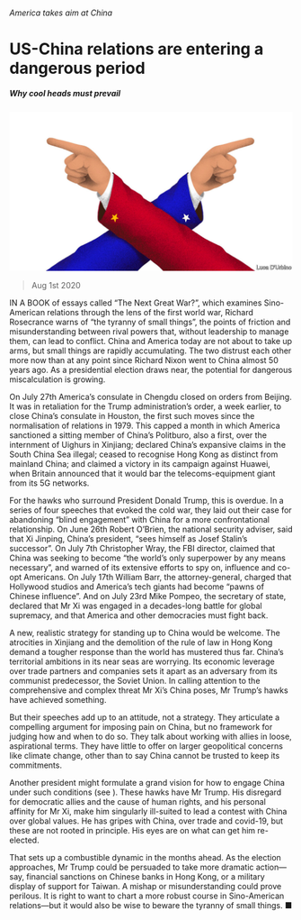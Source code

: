 ###### America takes aim at China

# US-China relations are entering a dangerous period 

##### Why cool heads must prevail 

![image](images/20200801_LDD004_0.jpg) 

> Aug 1st 2020 

IN A BOOK of essays called “The Next Great War?”, which examines Sino-American relations through the lens of the first world war, Richard Rosecrance warns of “the tyranny of small things”, the points of friction and misunderstanding between rival powers that, without leadership to manage them, can lead to conflict. China and America today are not about to take up arms, but small things are rapidly accumulating. The two distrust each other more now than at any point since Richard Nixon went to China almost 50 years ago. As a presidential election draws near, the potential for dangerous miscalculation is growing.

On July 27th America’s consulate in Chengdu closed on orders from Beijing. It was in retaliation for the Trump administration’s order, a week earlier, to close China’s consulate in Houston, the first such moves since the normalisation of relations in 1979. This capped a month in which America sanctioned a sitting member of China’s Politburo, also a first, over the internment of Uighurs in Xinjiang; declared China’s expansive claims in the South China Sea illegal; ceased to recognise Hong Kong as distinct from mainland China; and claimed a victory in its campaign against Huawei, when Britain announced that it would bar the telecoms-equipment giant from its 5G networks.


For the hawks who surround President Donald Trump, this is overdue. In a series of four speeches that evoked the cold war, they laid out their case for abandoning “blind engagement” with China for a more confrontational relationship. On June 26th Robert O’Brien, the national security adviser, said that Xi Jinping, China’s president, “sees himself as Josef Stalin’s successor”. On July 7th Christopher Wray, the FBI director, claimed that China was seeking to become “the world’s only superpower by any means necessary”, and warned of its extensive efforts to spy on, influence and co-opt Americans. On July 17th William Barr, the attorney-general, charged that Hollywood studios and America’s tech giants had become “pawns of Chinese influence”. And on July 23rd Mike Pompeo, the secretary of state, declared that Mr Xi was engaged in a decades-long battle for global supremacy, and that America and other democracies must fight back.

A new, realistic strategy for standing up to China would be welcome. The atrocities in Xinjiang and the demolition of the rule of law in Hong Kong demand a tougher response than the world has mustered thus far. China’s territorial ambitions in its near seas are worrying. Its economic leverage over trade partners and companies sets it apart as an adversary from its communist predecessor, the Soviet Union. In calling attention to the comprehensive and complex threat Mr Xi’s China poses, Mr Trump’s hawks have achieved something.

But their speeches add up to an attitude, not a strategy. They articulate a compelling argument for imposing pain on China, but no framework for judging how and when to do so. They talk about working with allies in loose, aspirational terms. They have little to offer on larger geopolitical concerns like climate change, other than to say China cannot be trusted to keep its commitments.

Another president might formulate a grand vision for how to engage China under such conditions (see ). These hawks have Mr Trump. His disregard for democratic allies and the cause of human rights, and his personal affinity for Mr Xi, make him singularly ill-suited to lead a contest with China over global values. He has gripes with China, over trade and covid-19, but these are not rooted in principle. His eyes are on what can get him re-elected.

That sets up a combustible dynamic in the months ahead. As the election approaches, Mr Trump could be persuaded to take more dramatic action—say, financial sanctions on Chinese banks in Hong Kong, or a military display of support for Taiwan. A mishap or misunderstanding could prove perilous. It is right to want to chart a more robust course in Sino-American relations—but it would also be wise to beware the tyranny of small things. ■

